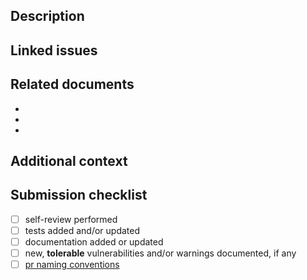 <!--lint disable-->

## Description

<!--lint enable-->

<!-- A clear and concise description of your changes. -->

## Linked issues

<!--
A list of linked issues and/or pull requests.

- <closes|fixes|resolves> #<issue-number>
- <prereleases|releases> #<pr-number>
-->

## Related documents

<!-- A list of related documents (e.g. docs, proposals, specs, etc), if any. -->

-
-
-

## Additional context

<!--
Include additional details here. Be sure to note if any tolerable vulnerabilities or warnings have been introduced.
-->

## Submission checklist

- [ ] self-review performed
- [ ] tests added and/or updated
- [ ] documentation added or updated
- [ ] new, **tolerable** vulnerabilities and/or warnings documented, if any
- [ ] [pr naming conventions][pr-naming]

[pr-naming]: https://github.com/flex-development/kronk/blob/main/CONTRIBUTING.md#pull-request-titles
